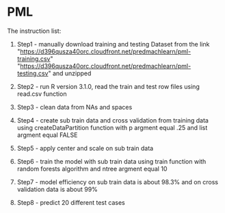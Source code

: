 PML
===

The instruction list:

1. Step1 - manually download training and testing Dataset from the link 
                  "https://d396qusza40orc.cloudfront.net/predmachlearn/pml-training.csv"
                  "https://d396qusza40orc.cloudfront.net/predmachlearn/pml-testing.csv" and unzipped

2. Step2 - run  R version 3.1.0, read the train and test row files using read.csv function

3. Step3 - clean data from NAs and spaces 

4. Step4 - create sub train data and cross validation from training data using createDataPartition function with p argment equal .25
                   and list argment equal FALSE

5. Step5 - apply center and scale on sub train data 

6. Step6 - train the model with sub train data using train function with random forests algorithm and ntree argment equal 10

7. Step7 - model efficiency on sub train data is about 98.3% and on cross validation data is about 99%

8. Step8 - predict 20 different test cases